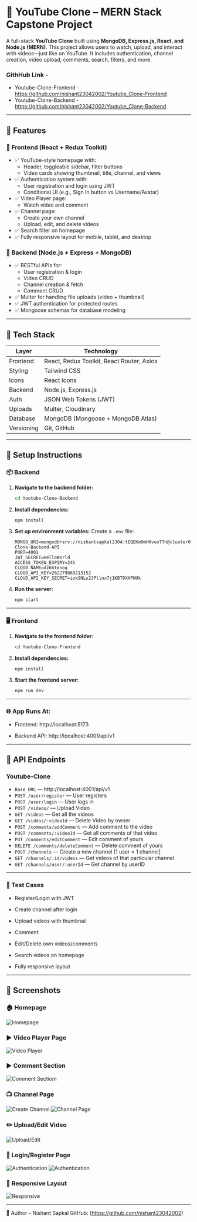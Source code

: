 # 🎥 YouTube Clone – MERN Stack Capstone Project

A full-stack **YouTube Clone** built using **MongoDB, Express.js, React, and Node.js (MERN)**. This project allows users to watch, upload, and interact with videos—just like on YouTube. It includes authentication, channel creation, video upload, comments, search, filters, and more.


### GithHub Link - 
- Youtube-Clone-Frontend - https://github.com/nishant23042002/Youtube_Clone-Frontend
- Youtube-Clone-Backend - https://github.com/nishant23042002/Youtube_Clone-Backend
---

## 🚀 Features

### 🔸 Frontend (React + Redux Toolkit)
- ✅ YouTube-style homepage with:
  - Header, toggleable sidebar, filter buttons
  - Video cards showing thumbnail, title, channel, and views
- ✅ Authentication system with:
  - User registration and login using JWT
  - Conditional UI (e.g., Sign In button vs Username/Avatar)
- ✅ Video Player page:
  - Watch video and comment
- ✅ Channel page:
  - Create your own channel
  - Upload, edit, and delete videos
- ✅ Search filter on homepage
- ✅ Fully responsive layout for mobile, tablet, and desktop

### 🔸 Backend (Node.js + Express + MongoDB)
- ✅ RESTful APIs for:
  - User registration & login
  - Video CRUD
  - Channel creation & fetch
  - Comment CRUD
- ✅ Multer for handling file uploads (video + thumbnail)
- ✅ JWT authentication for protected routes
- ✅ Mongoose schemas for database modeling

---


## 🧰 Tech Stack

| Layer       | Technology                                  |
|-------------|---------------------------------------------|
| Frontend    | React, Redux Toolkit, React Router, Axios   |
| Styling     | Tailwind CSS                                |
| Icons       | React Icons                                 |
| Backend     | Node.js, Express.js                         |
| Auth        | JSON Web Tokens (JWT)                       |
| Uploads     | Multer, Cloudinary                          |
| Database    | MongoDB (Mongoose + MongoDB Atlas)          |
| Versioning  | Git, GitHub                                 |

---




## 🔧 Setup Instructions

### 📦 Backend

1. **Navigate to the backend folder:**
    ```bash
    cd Youtube-Clone-Backend
    ```

2. **Install dependencies:**
    ```bash
    npm install
    ```

3. **Set up environment variables:**
    Create a `.env` file:
    ```.env
    MONGO_URI=mongodb+srv://nishantsapkal2304:tEQEKm9mHKvuoTTn@cluster0.opnffpy.mongodb.net/Youtube-Clone-Backend-API
    PORT=4001
    JWT_SECRET=HelloWorld
    ACCESS_TOKEN_EXPIRY=24h
    CLOUD_NAME=dz6htenoq
    CLOUD_API_KEY=262279869213152
    CLOUD_API_KEY_SECRET=iokSNLs23Pllnx7j1KBT8XKPNUk
    ```

4. **Run the server:**
    ```bash
    npm start
    ```

---

### 🖥️ Frontend

1. **Navigate to the frontend folder:**
    ```bash
    cd Youtube-Clone-Frontend
    ```

2. **Install dependencies:**
    ```bash
    npm install
    ```

3. **Start the frontend server:**
    ```bash
    npm run dev
    ```

---



### 🌐 App Runs At:
- Frontend: http://localhost:5173

- Backend API: http://localhost:4001/api/v1


---

## 📡 API Endpoints

###  Youtube-Clone
- `Base_URL` — http://localhost:4001/api/v1
- `POST /user/register` — User registers
- `POST /user/login` — User logs in
- `POST /videos/` — Upload Video
- `GET /videos` — Get all the videos
- `GET /videos/:videoId` — Delete Video by owner
- `POST /comments/addComment` — Add comment to the video
- `POST /comments/:videoId` — Get all comments of that video
- `PUT /comments/editComment` — Edit comment of yours
- `DELETE /comments/deleteComment` — Delete comment of yours
- `POST /channels` — Create a new channel [1 user = 1 channel]
- `GET /channels/:id/videos` — Get videos of that particular channel
- `GET /channels/user/:userId` — Get channel by userID


---


### 🧪 Test Cases
 - Register/Login with JWT

 - Create channel after login

 - Upload videos with thumbnail

 - Comment

 - Edit/Delete own videos/comments

 - Search videos on homepage

 - Fully responsive layout

---




## 📁 Screenshots

### 🏠 Homepage
![Homepage](./screenshots/homepage.png)

### ▶️ Video Player Page
![Video Player](./screenshots/videoDetails.png)

### ▶️ Comment Section
![Comment Sectiom](./screenshots/commentSection.png)

### 📺 Channel Page
![Create Channel](./screenshots/createChannel.png)
![Channel Page](./screenshots/channelPage.png)

### ✏️ Upload/Edit Video
![Upload/Edit](./screenshots/)

### 🔐 Login/Register Page
![Authentication](./screenshots/register.png)
![Authentication](./screenshots/login.png)

### 📱 Responsive Layout
![Responsive](./screenshots/responsive.png)

---

🙋 Author - Nishant Sapkal
GitHub: (https://github.com/nishant23042002)